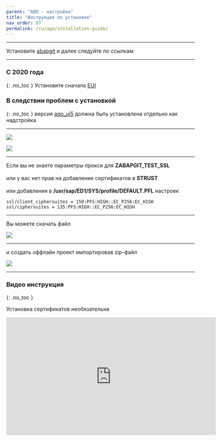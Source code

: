 ```yaml
---
parent: "AQO - настройки"
title: "Инструкция по установке"
nav_order: 07
permalink: /ru/aqo/installation-guide/
---
```


***
Установите [abapgit](http://docs.abapgit.org/guide-install.html)
и далее следуйте по ссылкам

---

### С 2020 года
{: .no_toc }
Установите сначала [EUI](https://github.com/bizhuka/eui)

### В следствии проблем с установкой
{: .no_toc }
версия [aqo_ui5](https://github.com/bizhuka/aqo_ui5) должна быть установлена отдельно как надстройка

---

![](https://raw.githubusercontent.com/wiki/bizhuka/aqo/src/guide_explore.png)

![](https://raw.githubusercontent.com/wiki/bizhuka/aqo/src/guide_clone.png)
***
Если вы не знаете параметры прокси для **ZABAPGIT_TEST_SSL**\
\
или у вас нет прав на добавление сертификатов в **STRUST**\
\
или добавления в **/usr/sap/ED1/SYS/profile/DEFAULT.PFL** настроек
```
ssl/client_ciphersuites = 150:PFS:HIGH::EC_P256:EC_HIGH
ssl/ciphersuites = 135:PFS:HIGH::EC_P256:EC_HIGH
```
***
Вы можете скачать файл

![](https://raw.githubusercontent.com/wiki/bizhuka/aqo/src/guide_zip.png)
***
и создать оффлайн проект импортировав zip-файл

![](https://raw.githubusercontent.com/wiki/bizhuka/aqo/src/guide_offline.png)
***

### Видео инструкция
{: .no_toc }

Установка сертификатов необязательна

<iframe width="560" height="315" src="https://www.youtube.com/embed/QtqWRF0UuLw" frameborder="0" allow="accelerometer; autoplay; encrypted-media; gyroscope; picture-in-picture" allowfullscreen></iframe>
